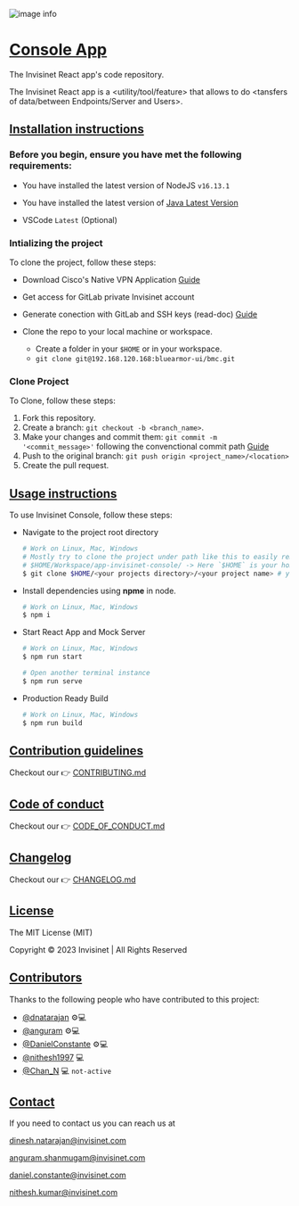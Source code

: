 ![image info](/src/assets/light-mode/readme-bg-image.png)

# [Console App](#)

The Invisinet React app's code repository.

The Invisinet React app is a <utility/tool/feature> that allows <monitor-traffic-tcp-udp-networks> to do <tansfers of data/between Endpoints/Server and Users>.

## [Installation instructions](#installation-instructions)

### Before you begin, ensure you have met the following requirements:

- You have installed the latest version of NodeJS `v16.13.1`

- You have installed the latest version of [Java Latest Version](https://www.oracle.com/java/technologies/downloads/)

- VSCode `Latest` (Optional)

### Intializing the project

To clone the project, follow these steps:

- Download Cisco's Native VPN Application [Guide](https://invisinet.atlassian.net/wiki/spaces/~63b700e3030d706ab0e638cd/pages/398360577/VPN+Client+Access)

- Get access for GitLab private Invisinet account

- Generate conection with GitLab and SSH keys (read-doc) [Guide](https://docs.gitlab.com/ee/user/ssh.html)

- Clone the repo to your local machine or workspace.

  - Create a folder in your `$HOME` or in your workspace.
  - `git clone git@192.168.120.168:bluearmor-ui/bmc.git`

### Clone Project

To Clone, follow these steps:

1. Fork this repository.
2. Create a branch: `git checkout -b <branch_name>`.
3. Make your changes and commit them: `git commit -m '<commit_message>'` following the convenctional commit path [Guide](https://www.conventionalcommits.org/en/v1.0.0/)
4. Push to the original branch: `git push origin <project_name>/<location>`
5. Create the pull request.

## [Usage instructions](#usage-instructions)

To use Invisinet Console, follow these steps:

- Navigate to the project root directory

  ```BASH
  # Work on Linux, Mac, Windows
  # Mostly try to clone the project under path like this to easily remember
  # $HOME/Workspace/app-invisinet-console/ -> Here `$HOME` is your home directory like `John Doe/`
  $ git clone $HOME/<your projects directory>/<your project name> # you can give suitable name for the project
  ```

- Install dependencies using **npme** in node.

  ```BASH
  # Work on Linux, Mac, Windows
  $ npm i
  ```

- Start React App and Mock Server

  ```BASH
  # Work on Linux, Mac, Windows
  $ npm run start

  # Open another terminal instance
  $ npm run serve
  ```

- Production Ready Build

  ```BASH
  # Work on Linux, Mac, Windows
  $ npm run build
  ```

## [Contribution guidelines](#contribution-guidelines)

Checkout our 👉 [CONTRIBUTING.md](/CONTRIBUTING.md)

## [Code of conduct](#code-of-conduct)

Checkout our 👉 [CODE_OF_CONDUCT.md](CODE_OF_CONDUCT.md)

## [Changelog](#changelog)

Checkout our 👉 [CHANGELOG.md](CHANGELOG.md)

## [License](#license)

The MIT License (MIT)

Copyright © 2023 Invisinet | All Rights Reserved

## [Contributors](#contributors)

Thanks to the following people who have contributed to this project:

- [@dnatarajan](https://192.168.120.168/dnatarajan) ⚙️💻
- [@anguram](https://192.168.120.168/anguram) ⚙️💻
- [@DanielConstante](https://192.168.120.168/DanielConstante) ⚙️💻
- [@nithesh1997](https://192.168.120.168/nithesh1997) 💻
- [@Chan_N](https://192.168.120.168/Chan_N) 💻 `not-active`

## [Contact](#contact)

If you need to contact us you can reach us at

[dinesh.natarajan@invisinet.com](mailto:dinesh.natarajan@invisinet.com)

[anguram.shanmugam@invisinet.com](mailto:anguram.shanmugam@invisinet.com)

[daniel.constante@invisinet.com](mailto:daniel.constante@invisinet.com)

[nithesh.kumar@invisinet.com](mailto:nithesh.kumar@invisinet.com)
